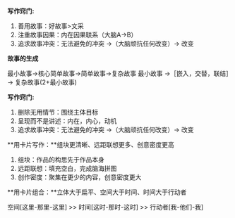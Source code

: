 
**写作窍门:**


1. 善用故事：好故事>文采
2. 注重故事因果：内在因果联系（大脑A→B）
3. 追求故事冲突：无法避免的冲突 →（大脑顽抗任何改变）→ 改变

**故事的生成**


最小故事→核心简单故事→简单故事→复杂故事
最小故事 →［嵌入，交替，联结］→ 复杂故事(2+最小故事)

**写作窍门:**

1. 删除无用情节：围绕主体目标
2. 呈现而不是讲述：内在，内心，动机
3. 追求故事冲突：无法避免的冲突 →（大脑顽抗任何改变）→ 改变


**用卡片写作：**组块更清晰、远距联想更多、创意密度更高

1. 组块：作品的构思先于作品本身
2. 远距联想：填充空白，完成脑海拼图
3. 创作密度：聚集在更少的内容，创意密度更大

**用卡片组合：**立体大于扁平、空间大于时间、时间大于行动者

空间[这里-那里-这里] >> 时间[这时-那时-这时] >> 行动者[我-他们-我]
